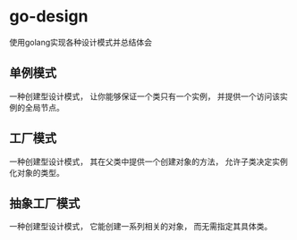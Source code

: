 # go-design
使用golang实现各种设计模式并总结体会

## 单例模式
一种创建型设计模式， 让你能够保证一个类只有一个实例， 并提供一个访问该实例的全局节点。

## 工厂模式
一种创建型设计模式， 其在父类中提供一个创建对象的方法， 允许子类决定实例化对象的类型。

## 抽象工厂模式
一种创建型设计模式， 它能创建一系列相关的对象， 而无需指定其具体类。